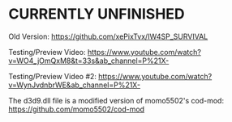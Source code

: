 # CURRENTLY UNFINISHED

Old Version: https://github.com/xePixTvx/IW4SP_SURVIVAL


Testing/Preview Video: https://www.youtube.com/watch?v=WO4_jOmQxM8&t=33s&ab_channel=P%21X-

Testing/Preview Video #2: https://www.youtube.com/watch?v=WynJvdnbrWE&ab_channel=P%21X-


The d3d9.dll file is a modified version of momo5502's cod-mod: https://github.com/momo5502/cod-mod

